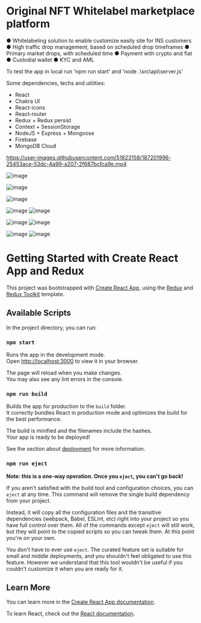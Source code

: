 # Original NFT Whitelabel marketplace platform

● Whitelabeling solution to enable customize easily site for INS customers
● High traffic drop management, based on scheduled drop timeframes
● Primary market drops, with scheduled time
● Payment with crypto and fiat
● Custodial wallet
● KYC and AML

To test the app in local run 'npm run start' and 'node .\src\api\server.js' 

Some dependencies, techs and utilities:
* React 
* Chakra UI
* React-icons
* React-router
* Redux + Redux persist
* Context + SessionStorage
* NodeJS + Express + Mongoose 
* Firebase
* MongoDB Cloud



https://user-images.githubusercontent.com/51823158/187201996-25453ace-53dc-4a99-a207-2f687bcfca9e.mp4

![image](https://user-images.githubusercontent.com/51823158/187197660-bf84dbd6-71af-4dcd-866f-58795542bfa7.png)

![image](https://user-images.githubusercontent.com/51823158/187197723-e32d9cf7-c319-4a17-8384-7e8a9516f1dc.png)

![image](https://user-images.githubusercontent.com/51823158/187197756-c6958aeb-cf05-4f46-b807-3b4ed16982d5.png)

![image](https://user-images.githubusercontent.com/51823158/187197167-d75858ed-9ee2-4402-9486-62f56bdd3caf.png)
![image](https://user-images.githubusercontent.com/51823158/187197340-26f506a3-0ef1-4a53-88a3-6b08e8337c3a.png)

![image](https://user-images.githubusercontent.com/51823158/187197050-9c842bf6-eae1-4536-86ba-47edb95037c7.png)
![image](https://user-images.githubusercontent.com/51823158/187197123-2ffa891e-c9ba-4e83-89e8-78a1cb93c82e.png)

![image](https://user-images.githubusercontent.com/51823158/187197478-55e350bc-a6ae-4e46-9f55-ce26e576032a.png)
![image](https://user-images.githubusercontent.com/51823158/187197553-a5c11dd8-a4c7-42ad-bd28-05594a120356.png)





# Getting Started with Create React App and Redux

This project was bootstrapped with [Create React App](https://github.com/facebook/create-react-app), using the [Redux](https://redux.js.org/) and [Redux Toolkit](https://redux-toolkit.js.org/) template.

## Available Scripts

In the project directory, you can run:

### `npm start`

Runs the app in the development mode.\
Open [http://localhost:3000](http://localhost:3000) to view it in your browser.

The page will reload when you make changes.\
You may also see any lint errors in the console.

### `npm run build`

Builds the app for production to the `build` folder.\
It correctly bundles React in production mode and optimizes the build for the best performance.

The build is minified and the filenames include the hashes.\
Your app is ready to be deployed!

See the section about [deployment](https://facebook.github.io/create-react-app/docs/deployment) for more information.

### `npm run eject`

**Note: this is a one-way operation. Once you `eject`, you can't go back!**

If you aren't satisfied with the build tool and configuration choices, you can `eject` at any time. This command will remove the single build dependency from your project.

Instead, it will copy all the configuration files and the transitive dependencies (webpack, Babel, ESLint, etc) right into your project so you have full control over them. All of the commands except `eject` will still work, but they will point to the copied scripts so you can tweak them. At this point you're on your own.

You don't have to ever use `eject`. The curated feature set is suitable for small and middle deployments, and you shouldn't feel obligated to use this feature. However we understand that this tool wouldn't be useful if you couldn't customize it when you are ready for it.

## Learn More

You can learn more in the [Create React App documentation](https://facebook.github.io/create-react-app/docs/getting-started).

To learn React, check out the [React documentation](https://reactjs.org/).
